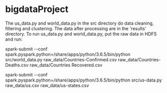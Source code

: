 # bigdataProject

The us_data.py and world_data.py in the src directory do data cleaning, filtering and clustering. The data after processing are in the 'results' directory. To run us_data.py and world_data.py, put the raw data in HDFS and run:

spark-submit --conf spark.pyspark.python=/share/apps/python/3.6.5/bin/python src/world_data.py raw_data/Countries-Confirmed.csv raw_data/Countries-Deaths.csv raw_data/Countries Recovered.csv

spark-submit --conf spark.pyspark.python=/share/apps/python/3.6.5/bin/python src/us-data.py raw_data/us.csv raw_data/us-states.csv
